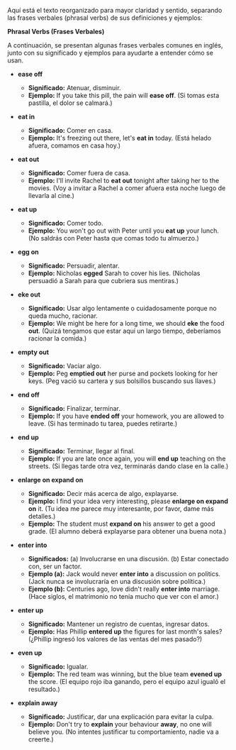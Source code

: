 Aquí está el texto reorganizado para mayor claridad y sentido, separando las frases verbales (phrasal verbs) de sus definiciones y ejemplos:

**Phrasal Verbs (Frases Verbales)**

A continuación, se presentan algunas frases verbales comunes en inglés, junto con su significado y ejemplos para ayudarte a entender cómo se usan.

*   **ease off**

    *   **Significado:** Atenuar, disminuir.
    *   **Ejemplo:** If you take this pill, the pain will **ease off**. (Si tomas esta pastilla, el dolor se calmará.)

*   **eat in**

    *   **Significado:** Comer en casa.
    *   **Ejemplo:** It's freezing out there, let's **eat in** today. (Está helado afuera, comamos en casa hoy.)

*   **eat out**

    *   **Significado:** Comer fuera de casa.
    *   **Ejemplo:** I'll invite Rachel to **eat out** tonight after taking her to the movies. (Voy a invitar a Rachel a comer afuera esta noche luego de llevarla al cine.)

*   **eat up**

    *   **Significado:** Comer todo.
    *   **Ejemplo:** You won't go out with Peter until you **eat up** your lunch. (No saldrás con Peter hasta que comas todo tu almuerzo.)

*   **egg on**

    *   **Significado:** Persuadir, alentar.
    *   **Ejemplo:** Nicholas **egged** Sarah to cover his lies. (Nicholas persuadió a Sarah para que cubriera sus mentiras.)

*   **eke out**

    *   **Significado:** Usar algo lentamente o cuidadosamente porque no queda mucho, racionar.
    *   **Ejemplo:** We might be here for a long time, we should **eke** the food **out**. (Quizá tengamos que estar aquí un largo tiempo, deberíamos racionar la comida.)

*   **empty out**

    *   **Significado:** Vaciar algo.
    *   **Ejemplo:** Peg **emptied out** her purse and pockets looking for her keys. (Peg vació su cartera y sus bolsillos buscando sus llaves.)

*   **end off**

    *   **Significado:** Finalizar, terminar.
    *   **Ejemplo:** If you have **ended off** your homework, you are allowed to leave. (Si has terminado tu tarea, puedes retirarte.)

*   **end up**

    *   **Significado:** Terminar, llegar al final.
    *   **Ejemplo:** If you are late once again, you will **end up** teaching on the streets. (Si llegas tarde otra vez, terminarás dando clase en la calle.)

*   **enlarge on   expand on**

    *   **Significado:** Decir más acerca de algo, explayarse.
    *   **Ejemplo:** I find your idea very interesting, please **enlarge on expand on** it. (Tu idea me parece muy interesante, por favor, dame más detalles.)
    *   **Ejemplo:** The student must **expand on** his answer to get a good grade. (El alumno deberá explayarse para obtener una buena nota.)

*   **enter into**

    *   **Significados:** (a) Involucrarse en una discusión. (b) Estar conectado con, ser un factor.
    *   **Ejemplo (a):** Jack would never **enter into** a discussion on politics. (Jack nunca se involucraría en una discusión sobre política.)
    *   **Ejemplo (b):** Centuries ago, love didn't really **enter into** marriage. (Hace siglos, el matrimonio no tenía mucho que ver con el amor.)

*   **enter up**

    *   **Significado:** Mantener un registro de cuentas, ingresar datos.
    *   **Ejemplo:** Has Phillip **entered up** the figures for last month's sales? (¿Phillip ingresó los valores de las ventas del mes pasado?)

*   **even up**

    *   **Significado:** Igualar.
    *   **Ejemplo:** The red team was winning, but the blue team **evened up** the score. (El equipo rojo iba ganando, pero el equipo azul igualó el resultado.)

*   **explain away**

    *   **Significado:** Justificar, dar una explicación para evitar la culpa.
    *   **Ejemplo:** Don't try to **explain** your behaviour **away**, no one will believe you. (No intentes justificar tu comportamiento, nadie va a creerte.)

